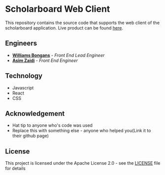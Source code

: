 # Scholarboard Web Client

This repository contains the source code that supports the web client of the scholarboard application. Live product can be found <a href="https://obscure-plains-18348.herokuapp.com/">here</a>.

## Engineers
* **<a href= "https://github.com/will0101">Williams Bongans</a>** - *Front End Lead Engineer*
* **<a href= "https://github.com/AwesomeZaidi">Asim Zaidi</a>** - *Front End Engineer*


## Technology

* Javascript 
* React 
* CSS


## Acknowledgement

* Hat tip to anyone who's code was used
* Replace this with something else - anyone who helped you(Link it to their github page)


## License
This project is licensed under the Apache License 2.0 - see the <a href="https://github.com/scholarship-dev/ScholarBoard-frontend/blob/master/LICENSE">LICENSE</a> file for details
